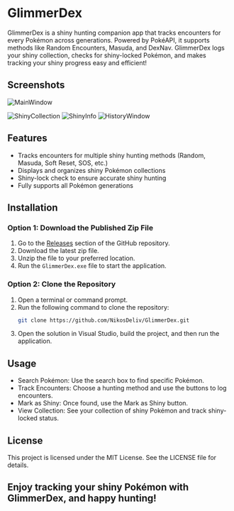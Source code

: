 # GlimmerDex
 GlimmerDex is a shiny hunting companion app that tracks encounters for every Pokémon across generations. Powered by PokéAPI, it supports methods like Random Encounters, Masuda, and DexNav. GlimmerDex logs your shiny collection, checks for shiny-locked Pokémon, and makes tracking your shiny progress easy and efficient!



## Screenshots

![MainWindow](https://github.com/user-attachments/assets/155964b9-726a-4e41-af38-94a29bbbf72f)

![ShinyCollection](https://github.com/user-attachments/assets/a0a8dd9e-7316-490a-85ad-acb6345636c0)
![ShinyInfo](https://github.com/user-attachments/assets/3ab73ad6-2df8-4fd7-93f9-d80ad80485a2)
![HistoryWindow](https://github.com/user-attachments/assets/8700173c-ff3a-458d-b0fa-04063a92bef7)

## Features
- Tracks encounters for multiple shiny hunting methods (Random, Masuda, Soft Reset, SOS, etc.)
- Displays and organizes shiny Pokémon collections
- Shiny-lock check to ensure accurate shiny hunting
- Fully supports all Pokémon generations

## Installation

### Option 1: Download the Published Zip File
1. Go to the [Releases](https://github.com/YourUsername/GlimmerDex/releases) section of the GitHub repository.
2. Download the latest zip file.
3. Unzip the file to your preferred location.
4. Run the `GlimmerDex.exe` file to start the application.

### Option 2: Clone the Repository
1. Open a terminal or command prompt.
2. Run the following command to clone the repository:
   ```bash
   git clone https://github.com/NikosDeliv/GlimmerDex.git
3. Open the solution in Visual Studio, build the project, and then run the application.




## Usage
* Search Pokémon: Use the search box to find specific Pokémon.
* Track Encounters: Choose a hunting method and use the buttons to log encounters.
* Mark as Shiny: Once found, use the Mark as Shiny button.
* View Collection: See your collection of shiny Pokémon and track shiny-locked status.



## License

This project is licensed under the MIT License. See the LICENSE file for details.





## Enjoy tracking your shiny Pokémon with GlimmerDex, and happy hunting!
